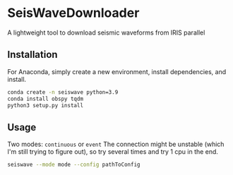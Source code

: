 # SeisWaveDownloader
A lightweight tool to download seismic waveforms from IRIS parallel

## Installation
For Anaconda, simply create a new environment, install dependencies, and install.
```Bash
conda create -n seiswave python=3.9
conda install obspy tqdm
python3 setup.py install
```
## Usage
Two modes: `continuous` or `event`
The connection might be unstable (which I'm still trying to figure out), so try several times and try 1 cpu in the end.
```Bash
seiswave --mode mode --config pathToConfig
```
